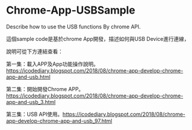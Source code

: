 # Chrome-App-USBSample
Describe how to use the USB functions By chrome API.

這個sample code是基於chrome App開發，描述如何與USB Device進行連線，

說明可從下方連結查看：

第一集：載入APP及App功能操作說明。https://icodediary.blogspot.com/2018/08/chrome-app-develop-chrome-app-and-usb.html

第二集：開始開發Chrome APP。https://icodediary.blogspot.com/2018/08/chrome-app-develop-chrome-app-and-usb_3.html

第三集：USB API使用。https://icodediary.blogspot.com/2018/08/chrome-app-develop-chrome-app-and-usb_97.html
